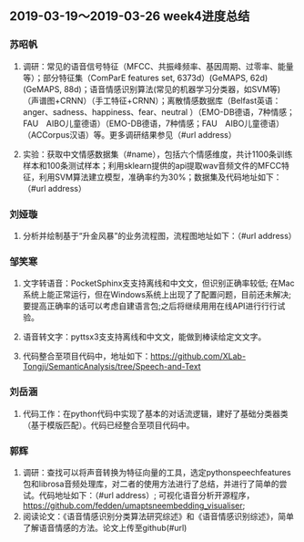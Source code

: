 ## 2019-03-19～2019-03-26 week4进度总结
###  苏昭帆
1. 调研：常见的语音信号特征（MFCC、共振峰频率、基因周期、过零率、能量等）；部分特征集（ComParE features set, 6373d）(GeMAPS, 62d)(GeMAPS, 88d)；语音情感识别算法(常见的机器学习分类器，如SVM等)（声谱图+CRNN）（手工特征+CRNN）；离散情感数据库（Belfast英语：anger、sadness、happiness、fear、neutral
）（EMO-DB德语，7种情感；FAU　AIBO儿童德语）（EMO-DB德语，7种情感；FAU　AIBO儿童德语）（ACCorpus汉语）等。更多调研结果参见（#url address）

2. 实验：获取中文情感数据集（#name），包括六个情感维度，共计1100条训练样本和100条测试样本；利用sklearn提供的api提取wav音频文件的MFCC特征，利用SVM算法建立模型，准确率约为30%；数据集及代码地址如下：（#url address）

### 刘娅璇 
1. 分析并绘制基于“升金风暴”的业务流程图，流程图地址如下：（#url address）

### 邹笑寒
1. 文字转语音：PocketSphinx⽀支持离线和中⽂文，但识别正确率较低; 在Mac系统上能正常运⾏，但在Windows系统上出现了了配置问题，目前还未解决; 要提⾼正确率的话可以考虑自建语言包;之后将继续⽤用在线API进⾏行行试验。

2. 语音转文字：pyttsx3⽀支持离线和中⽂文，能做到棒读给定⽂文字。

3. 代码整合至项目代码中，地址如下：<https://github.com/XLab-Tongji/SemanticAnalysis/tree/Speech-and-Text>

### 刘岳涵
1. 代码工作：在python代码中实现了基本的对话流逻辑，建好了基础分类器类（基于模版匹配）。代码已经整合至项目代码中。

### 郭辉
1. 调研：查找可以将声音转换为特征向量的工具，选定pythonspeechfeatures包和librosa音频处理库，对二者的使用方法进行了总结，并进行了简单的尝试。代码地址如下：（#url address）; 可视化语音分析开源程序，<https://github.com/fedden/umaptsneembedding_visualiser>; 
2. 阅读论文：《语音情感识别分类算法研究综述》和《语音情感识别综述》，简单了解语音情感的方法。论文上传至github(#url)




